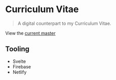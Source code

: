 # Curriculum Vitae

> A digital counterpart to my Curriculum Vitae.

View the [current master](https://c.sinclair.software/)

## Tooling

- Svelte
- Firebase
- Netlify
